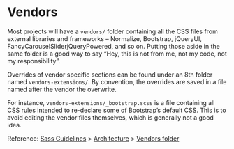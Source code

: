 # Vendors

Most projects will have a `vendors/` folder containing all the CSS files from external libraries and frameworks – 
Normalize, Bootstrap, jQueryUI, FancyCarouselSliderjQueryPowered, and so on. Putting those aside in the same folder is 
a good way to say “Hey, this is not from me, not my code, not my responsibility”.

Overrides of vendor specific sections can be found under an 8th folder named `vendors-extensions/`. By convention, the 
 overrides are saved in a file named after the vendor the overwrite.
 
For instance, `vendors-extensions/_bootstrap.scss` is a file containing all CSS rules intended to re-declare some of 
Bootstrap’s default CSS. This is to avoid editing the vendor files themselves, which is generally not a good idea.

Reference: [Sass Guidelines](http://sass-guidelin.es/) > [Architecture](http://sass-guidelin.es/#architecture) > [Vendors folder](http://sass-guidelin.es/#vendors-folder)

